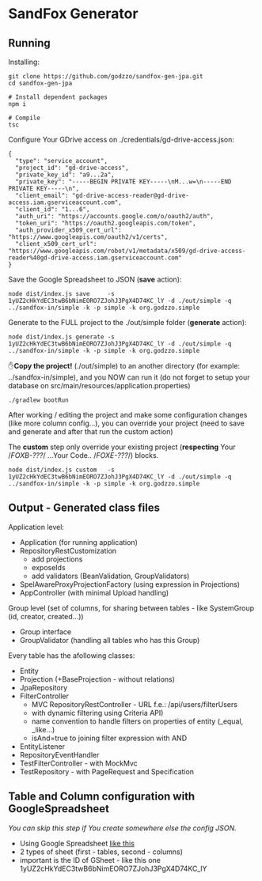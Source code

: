 # SandFox Generator

## Running

Installing:
```
git clone https://github.com/godzzo/sandfox-gen-jpa.git
cd sandfox-gen-jpa

# Install dependent packages
npm i

# Compile
tsc
```

Configure Your GDrive access on ./credentials/gd-drive-access.json:
```
{
  "type": "service_account",
  "project_id": "gd-drive-access",
  "private_key_id": "a9...2a",
  "private_key": "-----BEGIN PRIVATE KEY-----\nM...w=\n-----END PRIVATE KEY-----\n",
  "client_email": "gd-drive-access-reader@gd-drive-access.iam.gserviceaccount.com",
  "client_id": "1...6",
  "auth_uri": "https://accounts.google.com/o/oauth2/auth",
  "token_uri": "https://oauth2.googleapis.com/token",
  "auth_provider_x509_cert_url": "https://www.googleapis.com/oauth2/v1/certs",
  "client_x509_cert_url": "https://www.googleapis.com/robot/v1/metadata/x509/gd-drive-access-reader%40gd-drive-access.iam.gserviceaccount.com"
}
```

Save the Google Spreadsheet to JSON (**save** action):
```
node dist/index.js save     -s 1yUZ2cHkYdEC3twB6bNimEORO7ZJohJ3PgX4D74KC_lY -d ./out/simple -q ../sandfox-in/simple -k -p simple -k org.godzzo.simple
```

Generate to the FULL project to the ./out/simple folder (**generate** action):
```
node dist/index.js generate -s 1yUZ2cHkYdEC3twB6bNimEORO7ZJohJ3PgX4D74KC_lY -d ./out/simple -q ../sandfox-in/simple -k -p simple -k org.godzzo.simple
```

✋**Copy the project!** (./out/simple) to an another directory (for example: ../sandfox-in/simple), and you NOW can run it (do not forget to setup your database on src/main/resources/application.properties)
```
./gradlew bootRun
```
After working / editing the project and make some configuration changes (like more column config...), you can override your project (need to save and generate and after that run the custom action)

The **custom** step only override your existing project (**respecting** Your /*FOXB-???*/ ...Your Code.. /*FOXE-???*/) blocks.

```
node dist/index.js custom   -s 1yUZ2cHkYdEC3twB6bNimEORO7ZJohJ3PgX4D74KC_lY -d ./out/simple -q ../sandfox-in/simple -k -p simple -k org.godzzo.simple
```

## Output - Generated class files
Application level:
- Application (for running application)
- RepositoryRestCustomization 
  - add projections 
  - exposeIds
  - add validators (BeanValidation, GroupValidators)
- SpelAwareProxyProjectionFactory (using expression in Projections)
- AppController (with minimal Upload handling)

Group level (set of columns, for sharing between tables - like SystemGroup (id, creator, created...))
- Group interface
- GroupValidator (handling all tables who has this Group)

Every table has the afollowing classes:
- Entity
- Projection (+BaseProjection - without relations)
- JpaRepository
- FilterController 
  - MVC RepositoryRestController - URL f.e.: /api/users/filterUsers
  - with dynamic filtering using Criteria API)
  - name convention to handle filters on properties of entity (_equal, _like...)
  - isAnd=true to joining filter expression with AND
- EntityListener
- RepositoryEventHandler
- TestFilterController - with MockMvc
- TestRepository - with PageRequest and Specification

## Table and Column configuration with GoogleSpreadsheet
*You can skip this step if You create somewhere else the config JSON.*

- Using Google Spreadsheet [like this](https://docs.google.com/spreadsheets/d/1yUZ2cHkYdEC3twB6bNimEORO7ZJohJ3PgX4D74KC_lY/edit#gid=0)
- 2 types of sheet (first - tables, second - columns)
- important is the ID of GSheet - like this one 1yUZ2cHkYdEC3twB6bNimEORO7ZJohJ3PgX4D74KC_lY
